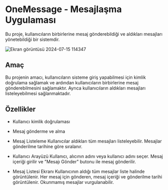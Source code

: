 # OneMessage - Mesajlaşma Uygulaması
Bu proje, kullanıcıların birbirlerine mesaj gönderebildiği ve aldıkları mesajları yönetebildiği bir sistemdir.

![Ekran görüntüsü 2024-07-15 114347](https://github.com/user-attachments/assets/547dd442-1af5-48e7-9a37-5b81df72f410)

## Amaç
Bu projenin amacı, kullanıcıların sisteme giriş yapabilmesi için kimlik doğrulama sağlamak ve ardından kullanıcıların birbirlerine mesaj gönderebilmesini sağlamaktır. Ayrıca kullanıcıların aldıkları mesajları listeleyebilmesi sağlanmaktadır.

## Özellikler
- Kullanıcı kimlik doğrulaması
- Mesaj gönderme ve alma

- Mesaj Listeleme
Kullanıcılar aldıkları tüm mesajları listeleyebilir. Mesajlar gönderilme tarihine göre sıralanır.

- Kullanıcı Arayüzü
Kullanıcı, alıcının adını veya kullanıcı adını seçer. Mesaj içeriği girilir ve "Mesajı Gönder" butonu ile mesaj gönderilir.

- Mesaj Listesi Ekranı
Kullanıcının aldığı tüm mesajlar liste halinde görüntülenir. Her mesaj için gönderen, mesaj içeriği ve gönderilme tarihi görüntülenir. Okunmamış mesajlar vurgulanabilir.
